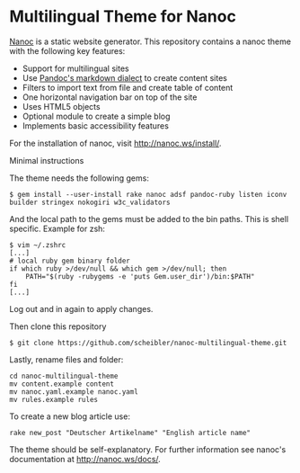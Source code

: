 Multilingual Theme for Nanoc
============================

[Nanoc](http://nanoc.ws/) is a static website generator. This repository contains a nanoc theme with
the following key features:

* Support for multilingual sites
* Use [Pandoc's markdown dialect](http://johnmacfarlane.net/pandoc/) to create content sites
* Filters to import text from file and create table of content
* One horizontal navigation bar on top of the site
* Uses HTML5 objects
* Optional module to create a simple blog
* Implements basic accessibility features

For the installation of nanoc, visit http://nanoc.ws/install/.

Minimal instructions

The theme needs the following gems:

```
$ gem install --user-install rake nanoc adsf pandoc-ruby listen iconv builder stringex nokogiri w3c_validators
```

And the local path to the gems must be added to the bin paths. This is shell specific. Example for
zsh:

```
$ vim ~/.zshrc
[...]
# local ruby gem binary folder
if which ruby >/dev/null && which gem >/dev/null; then
    PATH="$(ruby -rubygems -e 'puts Gem.user_dir')/bin:$PATH"
fi
[...]
```

Log out and in again to apply changes.

Then clone this repository

```
$ git clone https://github.com/scheibler/nanoc-multilingual-theme.git
```

Lastly, rename files and folder:

```
cd nanoc-multilingual-theme
mv content.example content
mv nanoc.yaml.example nanoc.yaml
mv rules.example rules
```

To create a new blog article use:

```
rake new_post "Deutscher Artikelname" "English article name"
```

The theme should be self-explanatory. For further information see nanoc's documentation at
http://nanoc.ws/docs/.

